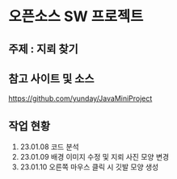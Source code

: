 # 오픈소스 SW 프로젝트
## 주제 : 지뢰 찾기
## 참고 사이트 및 소스
https://github.com/yunday/JavaMiniProject

## 작업 현황
1. 23.01.08 코드 분석
2. 23.01.09 배경 이미지 수정 및 지뢰 사진 모양 변경
3. 23.01.10 오른쪽 마우스 클릭 시 깃발 모양 생성
